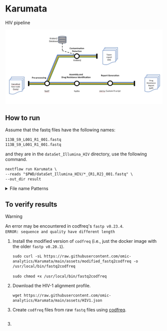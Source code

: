 # Karumata
 HIV pipeline


<img src="https://github.com/omic-analytics/Karumata/blob/main/assets/karumata_Illumina.jpg" width="700">

## How to run
Assume that the fastq files have the following names:
```
113B_S9_L001_R1_001.fastq
113B_S9_L001_R1_001.fastq
```
and they are in the `dataSet_Illumina_HIV` directory, use the following command.

```
nextflow run Karumata \
--reads "$PWD/dataSet_Illumina_HIV/*_{R1,R2}_001.fastq" \
--out_dir result 
```



<details>
<summary>File name Patterns</summary>
<br>

For files with the following pattern, use `*_{1,2}.fastq`
```
SRR18513032_1.fastq
SRR18513032_2.fastq
```

For files with the following pattern, use `*_{R1,R2}.fastq`
```
SRR18513032_R1.fastq
SRR18513032_R2.fastq
```
</details>


## To verify results
> [!WARNING]
> An error may be encountered in codfreq's `fastp v0.23.4`. <br>
> `ERROR: sequence and quality have different length` <br>

1. Install the modified version of `codfreq` (i.e., just the docker image with the older `fastp v0.20.1`).

	```
	sudo curl -sL https://raw.githubusercontent.com/omic-analytics/Karumata/main/assets/modified_fastq2codfreq -o /usr/local/bin/fastq2codfreq

	sudo chmod +x /usr/local/bin/fastq2codfreq
	```

2. Download the HIV-1 alignment profile.
	```
	wget https://raw.githubusercontent.com/omic-analytics/Karumata/main/assets/HIV1.json
	```
2. Create `codfreq` files from raw `fastq` files using [codfreq](https://github.com/hivdb/codfreq).

```

```

3. 